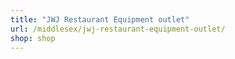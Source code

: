 ```yaml
---
title: "JWJ Restaurant Equipment outlet"
url: /middlesex/jwj-restaurant-equipment-outlet/
shop: shop
---
```

